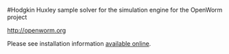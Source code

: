#Hodgkin Huxley sample solver for the simulation engine for the OpenWorm project

http://openworm.org

Please see installation information [available online](http://bit.ly/NBuKjd).